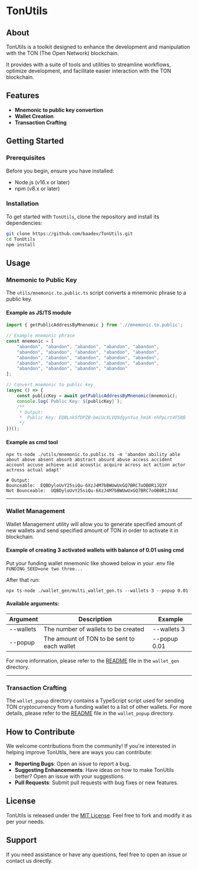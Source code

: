 
# TonUtils

## About

TonUtils is a toolkit designed to enhance the development and manipulation with the TON (The Open Network) blockchain. 

It provides with a suite of tools and utilities to streamline workflows, optimize development, and facilitate easier interaction with the TON blockchain.

## Features

- **Mnemonic to public key convertion**
- **Wallet Creation**
- **Transaction Crafting**

## Getting Started

### Prerequisites

Before you begin, ensure you have installed:
- Node.js (v16.x or later)
- npm (v8.x or later)

### Installation

To get started with `TonUtils`, clone the repository and install its dependencies:

```bash
git clone https://github.com/baadev/TonUtils.git
cd TonUtils
npm install
```

## Usage

### Mnemonic to Public Key

The `utils/mnemonic.to.public.ts` script converts a mnemonic phrase to a public key.

#### Example as JS/TS module

```typescript
import { getPublicAddressByMnenomic } from './/mnemonic.to.public';

// Example mnemonic phrase
const mnemonic = [
    "abandon", "abandon", "abandon", "abandon", "abandon", 
    "abandon", "abandon", "abandon", "abandon", "abandon", 
    "abandon", "abandon", "abandon", "abandon", "abandon", 
    "abandon", "abandon", "abandon", "abandon", "abandon", 
    "abandon", "abandon", "abandon", "abandon"
];

// Convert mnemonic to public key
(async () => {
    const publicKey = await getPublicAddressByMnenomic(mnemonic);
    console.log(`Public Key: ${publicKey}`);
    /**
     * Output:
     *  Public Key: EQBLnk5fDPZB-bmiUcXLVQ9dgynYua_hm1K-nhPpLrt4F5BB
     */
})();
```

#### Example as cmd tool

```console
npx ts-node ./utils/mnemonic.to.public.ts -m 'abandon ability able about above absent absorb abstract absurd abuse access accident account accuse achieve acid acoustic acquire across act action actor actress actual adapt'

# Output:
Bounceable:  EQBDyloUvY25siQu-6XzJ4M7bBWUwUxGQ7BRC7oOB0R1JQ3Y
Not Bounceable:  UQBDyloUvY25siQu-6XzJ4M7bBWUwUxGQ7BRC7oOB0R1JVAd
```

-----------
### Wallet Management

Wallet Management utility will allow you to generate specified amount of new wallets and send specified amount of TON in order to activate it in blockchain.


#### Example of creating 3 activated wallets with balance of 0.01 using cmd
Put your funding wallet mnemonic like showed below in your .env file   
`FUNDING_SEED=one two three...` 

After that run:
```console
npx ts-node ./wallet_gen/multi_wallet_gen.ts --wallets 3 --popup 0.01
```
#### Available arguments:
| Argument    | Description                                 | Example       | 
| ----------- | ---------------------------                 | -----------   | 
| --wallets   | The number of wallets to be created         | --wallets 3   |
| --popup     | The amount of TON to be sent to each wallet | --popup 0.01  | 


For more information, please refer to the [README](./wallet_gen/README.md) file in the `wallet_gen` directory.

-----------
### Transaction Crafting

The `wallet_popup` directory contains a TypeScript script used for sending TON cryptocurrency from a funding wallet to a list of other wallets. For more details, please refer to the [README](./wallet_popup/README.md) file in the `wallet_popup` directory.

## How to Contribute

We welcome contributions from the community! If you're interested in helping improve TonUtils, here are ways you can contribute:

- **Reporting Bugs**: Open an issue to report a bug.
- **Suggesting Enhancements**: Have ideas on how to make TonUtils better? Open an issue with your suggestions.
- **Pull Requests**: Submit pull requests with bug fixes or new features.

## License

TonUtils is released under the [MIT License](LICENSE). Feel free to fork and modify it as per your needs.

## Support

If you need assistance or have any questions, feel free to open an issue or contact us directly.
